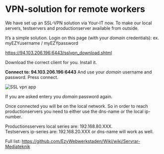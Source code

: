 # VPN-solution for remote workers

We have set up an SSL-VPN solution via Your-IT now. To make our local servers, testservers and productionserver available from outside.

It’s a simple solution.
Login on this page (with your *domain* credentials):  ex. myEZYusername / myEZYpassword   

https://94.103.206.196:6443/sslvpn_download.shtml
 
Download the correct client for you. Install it.  
  
****Connect to: 94.103.206.196:6443****
And use your *domain* username and password. Press connect.

![SSL vpn app](http://www.ezymail.se/images/firebox.png)

If you are asked entery you *domain* password again.  

Once connected you will be on the local network. So in order to reach productionservers you need to either use the dns-name or the local ip-number.   

Productionsservers local series are: 192.168.80.XXX.  
Testservers ip-series are: 192.168.20.XXX or dns-name will work as well.

Full list: https://github.com/EzyWebwerkstaden/Wiki/wiki/Servrar-Mediateknik

